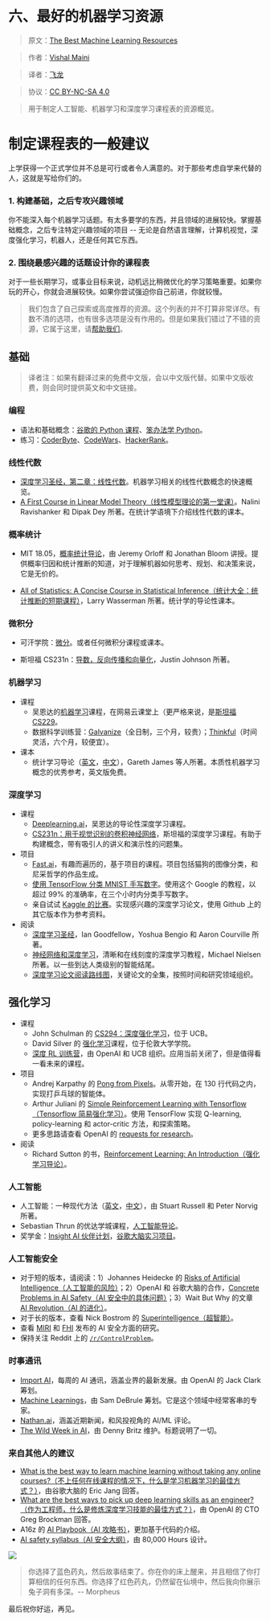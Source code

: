# 六、最好的机器学习资源

> 原文：[The Best Machine Learning Resources](https://medium.com/machine-learning-for-humans/how-to-learn-machine-learning-24d53bb64aa1)

> 作者：[Vishal Maini](mailto:ml4humans@gmail.com)

> 译者：[飞龙](https://github.com/wizardforcel)

> 协议：[CC BY-NC-SA 4.0](http://creativecommons.org/licenses/by-nc-sa/4.0/)

> 用于制定人工智能、机器学习和深度学习课程表的资源概览。

# 制定课程表的一般建议

上学获得一个正式学位并不总是可行或者令人满意的。对于那些考虑自学来代替的人，这就是写给你们的。

### 1. 构建基础，之后专攻兴趣领域

你不能深入每个机器学习话题。有太多要学的东西，并且领域的进展较快。掌握基础概念，之后专注特定兴趣领域的项目 -- 无论是自然语言理解，计算机视觉，深度强化学习，机器人，还是任何其它东西。

### 2. 围绕最感兴趣的话题设计你的课程表

对于一些长期学习，或事业目标来说，动机远比稍微优化的学习策略重要。如果你玩的开心，你就会进展较快。如果你尝试强迫你自己前进，你就较慢。

> 我们包含了自己探索或高度推荐的资源。这个列表的并不打算非常详尽。有数不清的选项，也有很多选项是没有作用的。但是如果我们错过了不错的资源，它属于这里，请[帮助我们](mailto:ml4humans@gmail.com)。

## 基础

> 译者注：如果有翻译过来的免费中文版，会以中文版代替。如果中文版收费，则会同时提供英文和中文链接。

### 编程

+   语法和基础概念：[谷歌的 Python 课程](https://developers.google.com/edu/python/)、[笨办法学 Python](https://www.gitbook.com/book/wizardforcel/lpthw/details)。
+   练习：[CoderByte](https://coderbyte.com/)、[CodeWars](https://www.codewars.com/)、[HackerRank](https://www.hackerrank.com/)。

### 线性代数

+   [深度学习圣经，第二章：线性代数](https://exacity.github.io/deeplearningbook-chinese/Chapter2_linear_algebra/)。机器学习相关的线性代数概念的快速概览。
+   [A First Course in Linear Model Theory（线性模型理论的第一堂课）](https://www.amazon.com/First-Course-Linear-Model-Theory/dp/1584882476)。Nalini Ravishanker 和 Dipak Dey 所著。在统计学语境下介绍线性代数的课本。

### 概率统计

+   MIT 18.05，[概率统计导论](https://ocw.mit.edu/courses/mathematics/18-05-introduction-to-probability-and-statistics-spring-2014/index.htm)，由 Jeremy Orloff 和 Jonathan Bloom 讲授。提供概率归因和统计推断的知道，对于理解机器如何思考、规划、和决策来说，它是无价的。

+   [All of Statistics: A Concise Course in Statistical Inference（统计大全：统计推断的短期课程）](https://www.ic.unicamp.br/~wainer/cursos/1s2013/ml/livro.pdf)，Larry Wasserman 所著。统计学的导论性课本。

### 微积分

+   可汗学院：[微分](hhttps://www.khanacademy.org/math/calculus-home/differential-calculus)。或者任何微积分课程或课本。

+   斯坦福 CS231n：[导数，反向传播和向量化](https://zhuanlan.zhihu.com/p/21407711)，Justin Johnson 所著。

### 机器学习

+   课程
    +   吴恩达的[机器学习](http://open.163.com/special/opencourse/machinelearning.html)课程，在网易云课堂上（更严格来说，是[斯坦福 CS229](https://github.com/Kivy-CN/Stanford-CS-229-CN)。
    +   数据科学训练营：[Galvanize](https://www.galvanize.com/san-francisco/data-science)（全日制，三个月，较贵）；[Thinkful](https://www.thinkful.com/bootcamp/data-science/flexible/)（时间灵活，六个月，较便宜）。
+   课本
    +   统计学习导论（[英文](https://www-bcf.usc.edu/~gareth/ISL/)，[中文](https://book.douban.com/subject/26430936/)），Gareth James 等人所著。本质性机器学习概念的优秀参考，英文版免费。
    
### 深度学习

+   课程
    +   [Deeplearning.ai](https://mooc.study.163.com/university/deeplearning_ai)，吴恩达的导论性深度学习课程。
    +   [CS231n：用于视觉识别的卷积神经网络](https://zhuanlan.zhihu.com/p/21930884)，斯坦福的深度学习课程。有助于构建概念，带有吸引人的讲义和演示性的问题集。
+   项目
    +   [Fast.ai](https://fast.ai/)，有趣而遍历的，基于项目的课程。项目包括猫狗的图像分类，和尼采哲学的作品生成。
    +   [使用 TensorFlow 分类 MNIST 手写数字](https://codelabs.developers.google.com/codelabs/cloud-tensorflow-mnist/%230)。使用这个 Google 的教程，以超过 99% 的准确率，在三个小时内分类手写数字。
    +   亲自试试 [Kaggle 的比赛](ttps://www.kaggle.com/)。实现感兴趣的深度学习论文，使用 Github 上的其它版本作为参考资料。
+   阅读
    +   [深度学习圣经](https://github.com/exacity/deeplearningbook-chinese)，Ian Goodfellow，Yoshua Bengio 和 Aaron Courville 所著。
    +   [神经网络和深度学习](https://github.com/tigerneil/neural-networks-and-deep-learning-zh-cn)，清晰和在线刻度的深度学习教程，Michael Nielsen 所著。以一些到达人类级别的智能结尾。
    +   [深度学习论文阅读路线图](https://github.com/songrotek/Deep-Learning-Papers-Reading-Roadmap)，关键论文的全集，按照时间和研究领域组织。
    
## 强化学习

+   课程
    +   John Schulman 的 [CS294：深度强化学习](https://rll.berkeley.edu/deeprlcourse/)，位于 UCB。
    +   David Silver 的 [强化学习](https://www0.cs.ucl.ac.uk/staff/d.silver/web/Teaching.html)课程，位于伦敦大学学院。
    +   [深度 RL 训练营](https://www.deepbootcamp.io/)，由 OpenAI 和 UCB 组织。应用当前关闭了，但是值得看一看未来的课程。
+   项目
    +   Andrej Karpathy 的 [Pong from Pixels](https://karpathy.github.io/2016/05/31/rl/)。从零开始，在 130 行代码之内，实现打乒乓球的智能体。
    +   Arthur Juliani 的 [Simple Reinforcement Learning with Tensorflow（Tensorflow 简易强化学习）](https://medium.com/emergent-future/simple-reinforcement-learning-with-tensorflow-part-0-q-learning-with-tables-and-neural-networks-d195264329d0)。使用 TensorFlow 实现 Q-learning, policy-learning 和 actor-critic 方法，和探索策略。
    +   更多思路请查看 OpenAI 的 [requests for research](https://openai.com/requests-for-research/)。
+   阅读
    +   Richard Sutton 的书，[Reinforcement Learning: An Introduction（强化学习导论）](https://people.inf.elte.hu/lorincz/Files/RL_2006/SuttonBook.pdf)。
    
### 人工智能

+   人工智能：一种现代方法（[英文](https://aima.cs.berkeley.edu/)，[中文](https://book.douban.com/subject/25796281/)），由 Stuart Russell 和 Peter Norvig 所著。
+   Sebastian Thrun 的优达学城课程，[人工智能导论](https://www.udacity.com/course/intro-to-artificial-intelligence--cs271)。
+   奖学金：[Insight AI 伙伴计划](https://insightdata.ai/)，[谷歌大脑实习项目](https://research.google.com/teams/brain/residency/)。

### 人工智能安全

+   对于短的版本，请阅读：1）Johannes Heidecke 的 [Risks of Artificial Intelligence（人工智能的风险）](https://thinkingwires.com/posts/2017-07-05-risks.html)；2）OpenAI 和 谷歌大脑的合作，[Concrete Problems in AI Safety（AI 安全中的具体问题）](https://blog.openai.com/concrete-ai-safety-problems/)；3）Wait But Why 的文章 [AI Revolution（AI 的进化）](https://waitbutwhy.com/2015/01/artificial-intelligence-revolution-1.html)。
+   对于长的版本，查看 Nick Bostrom 的 [Superintelligence（超智能）](https://www.amazon.com/Superintelligence-Dangers-Strategies-Nick-Bostrom/dp/0198739834)。
+   查看 [MIRI](https://intelligence.org/research/) 和 [FHI](https://www.fhi.ox.ac.uk/research/research-areas/) 发布的 AI 安全方面的研究。
+   保持关注 Reddit 上的 [`/r/ControlProblem`](https://www.reddit.com/r/ControlProblem/)。

### 时事通讯

+   [Import AI](https://jack-clark.net/import-ai/)，每周的 AI 通讯，涵盖业界的最新发展。由 OpenAI 的 Jack Clark 筹划。
+   [Machine Learnings](https://machinelearnings.co/)，由 Sam DeBrule 筹划。它是这个领域中经常客串的专家。
+   [Nathan.ai](https://nathan.ai/)，涵盖近期新闻，和风投视角的 AI/ML 评论。
+   [The Wild Week in AI](https://www.getrevue.co/profile/wildml)，由 Denny Britz 维护。标题说明了一切。

### 来自其他人的建议

+   [What is the best way to learn machine learning without taking any online courses?（不上任何在线课程的情况下，什么是学习机器学习的最佳方式？）](https://www.forbes.com/sites/quora/2017/03/22/what-is-the-best-way-to-learn-machine-learning-without-taking-any-online-courses/%2330fc6e5d5d87)，由谷歌大脑的 Eric Jang 回答。
+   [What are the best ways to pick up deep learning skills as an engineer?（作为工程师，什么是修炼深度学习技能的最佳方式？）](https://www.quora.com/What-are-the-best-ways-to-pick-up-Deep-Learning-skills-as-an-engineer)，由 OpenAI 的 CTO Greg Brockman 回答。
+   A16z 的 [AI Playbook（AI 攻略书）](https://aiplaybook.a16z.com/)，更加基于代码的介绍。
+   [AI safety syllabus（AI 安全大纲）](https://80000hours.org/ai-safety-syllabus/)，由 80,000 Hours 设计。

![](img/6-1.png)

> 你选择了蓝色药丸，然后故事结束了。你在你的床上醒来，并且相信了你打算相信的任何东西。你选择了红色药丸，仍然留在仙境中，然后我向你展示兔子洞有多深。-- Morpheus

最后祝你好运，再见。
